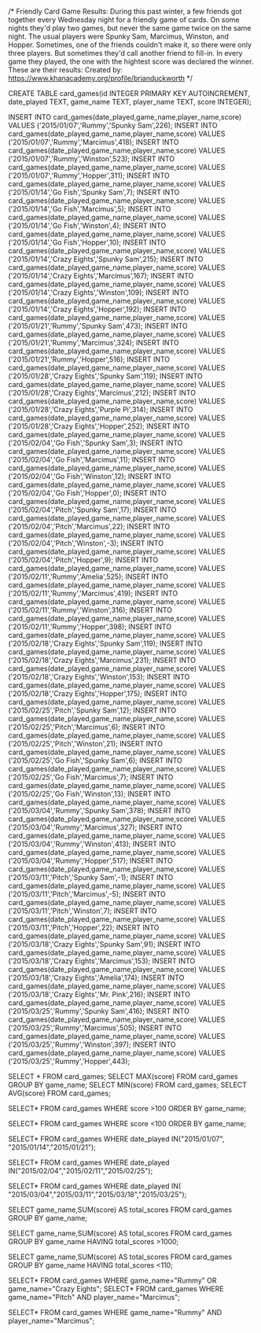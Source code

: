 /*  Friendly Card Game Results:
During this past winter, a few friends got together every Wednesday night for a friendly game of cards.  On some nights they'd play two games, but never the same game twice on the same night.  The usual players were Spunky Sam, Marcimus, Winston, and Hopper.  Sometimes, one of the friends couldn't make it, so there were only three players.  But sometimes they'd call another friend to fill-in.  In every game they played, the one with the hightest score was declared the winner.  These are their results:
Created by: https://www.khanacademy.org/profile/brianduckworth
*/

CREATE TABLE card_games(id INTEGER PRIMARY KEY AUTOINCREMENT,
    date_played TEXT,
    game_name TEXT,
    player_name TEXT,
    score INTEGER);
    
INSERT INTO card_games(date_played,game_name,player_name,score) VALUES ('2015/01/07','Rummy','Spunky Sam',226);
INSERT INTO card_games(date_played,game_name,player_name,score) VALUES ('2015/01/07','Rummy','Marcimus',418);
INSERT INTO card_games(date_played,game_name,player_name,score) VALUES ('2015/01/07','Rummy','Winston',523);
INSERT INTO card_games(date_played,game_name,player_name,score) VALUES ('2015/01/07','Rummy','Hopper',311);
INSERT INTO card_games(date_played,game_name,player_name,score) VALUES ('2015/01/14','Go Fish','Spunky Sam',7);
INSERT INTO card_games(date_played,game_name,player_name,score) VALUES ('2015/01/14','Go Fish','Marcimus',5);
INSERT INTO card_games(date_played,game_name,player_name,score) VALUES ('2015/01/14','Go Fish','Winston',4);
INSERT INTO card_games(date_played,game_name,player_name,score) VALUES ('2015/01/14','Go Fish','Hopper',10);
INSERT INTO card_games(date_played,game_name,player_name,score) VALUES ('2015/01/14','Crazy Eights','Spunky Sam',215);
INSERT INTO card_games(date_played,game_name,player_name,score) VALUES ('2015/01/14','Crazy Eights','Marcimus',167);
INSERT INTO card_games(date_played,game_name,player_name,score) VALUES ('2015/01/14','Crazy Eights','Winston',109);
INSERT INTO card_games(date_played,game_name,player_name,score) VALUES ('2015/01/14','Crazy Eights','Hopper',192);
INSERT INTO card_games(date_played,game_name,player_name,score) VALUES ('2015/01/21','Rummy','Spunky Sam',473);
INSERT INTO card_games(date_played,game_name,player_name,score) VALUES ('2015/01/21','Rummy','Marcimus',324);
INSERT INTO card_games(date_played,game_name,player_name,score) VALUES ('2015/01/21','Rummy','Hopper',516);
INSERT INTO card_games(date_played,game_name,player_name,score) VALUES ('2015/01/28','Crazy Eights','Spunky Sam',119);
INSERT INTO card_games(date_played,game_name,player_name,score) VALUES ('2015/01/28','Crazy Eights','Marcimus',212);
INSERT INTO card_games(date_played,game_name,player_name,score) VALUES ('2015/01/28','Crazy Eights','Purple Pi',314);
INSERT INTO card_games(date_played,game_name,player_name,score) VALUES ('2015/01/28','Crazy Eights','Hopper',252);
INSERT INTO card_games(date_played,game_name,player_name,score) VALUES ('2015/02/04','Go Fish','Spunky Sam',3);
INSERT INTO card_games(date_played,game_name,player_name,score) VALUES ('2015/02/04','Go Fish','Marcimus',11);
INSERT INTO card_games(date_played,game_name,player_name,score) VALUES ('2015/02/04','Go Fish','Winston',12);
INSERT INTO card_games(date_played,game_name,player_name,score) VALUES ('2015/02/04','Go Fish','Hopper',0);
INSERT INTO card_games(date_played,game_name,player_name,score) VALUES ('2015/02/04','Pitch','Spunky Sam',17);
INSERT INTO card_games(date_played,game_name,player_name,score) VALUES ('2015/02/04','Pitch','Marcimus',22);
INSERT INTO card_games(date_played,game_name,player_name,score) VALUES ('2015/02/04','Pitch','Winston',-3);
INSERT INTO card_games(date_played,game_name,player_name,score) VALUES ('2015/02/04','Pitch','Hopper',9);
INSERT INTO card_games(date_played,game_name,player_name,score) VALUES ('2015/02/11','Rummy','Amelia',525);
INSERT INTO card_games(date_played,game_name,player_name,score) VALUES ('2015/02/11','Rummy','Marcimus',419);
INSERT INTO card_games(date_played,game_name,player_name,score) VALUES ('2015/02/11','Rummy','Winston',316);
INSERT INTO card_games(date_played,game_name,player_name,score) VALUES ('2015/02/11','Rummy','Hopper',398);
INSERT INTO card_games(date_played,game_name,player_name,score) VALUES ('2015/02/18','Crazy Eights','Spunky Sam',119);
INSERT INTO card_games(date_played,game_name,player_name,score) VALUES ('2015/02/18','Crazy Eights','Marcimus',231);
INSERT INTO card_games(date_played,game_name,player_name,score) VALUES ('2015/02/18','Crazy Eights','Winston',153);
INSERT INTO card_games(date_played,game_name,player_name,score) VALUES ('2015/02/18','Crazy Eights','Hopper',175);
INSERT INTO card_games(date_played,game_name,player_name,score) VALUES ('2015/02/25','Pitch','Spunky Sam',12);
INSERT INTO card_games(date_played,game_name,player_name,score) VALUES ('2015/02/25','Pitch','Marcimus',6);
INSERT INTO card_games(date_played,game_name,player_name,score) VALUES ('2015/02/25','Pitch','Winston',21);
INSERT INTO card_games(date_played,game_name,player_name,score) VALUES ('2015/02/25','Go Fish','Spunky Sam',6);
INSERT INTO card_games(date_played,game_name,player_name,score) VALUES ('2015/02/25','Go Fish','Marcimus',7);
INSERT INTO card_games(date_played,game_name,player_name,score) VALUES ('2015/02/25','Go Fish','Winston',13);
INSERT INTO card_games(date_played,game_name,player_name,score) VALUES ('2015/03/04','Rummy','Spunky Sam',378);
INSERT INTO card_games(date_played,game_name,player_name,score) VALUES ('2015/03/04','Rummy','Marcimus',327);
INSERT INTO card_games(date_played,game_name,player_name,score) VALUES ('2015/03/04','Rummy','Winston',413);
INSERT INTO card_games(date_played,game_name,player_name,score) VALUES ('2015/03/04','Rummy','Hopper',517);
INSERT INTO card_games(date_played,game_name,player_name,score) VALUES ('2015/03/11','Pitch','Spunky Sam',-1);
INSERT INTO card_games(date_played,game_name,player_name,score) VALUES ('2015/03/11','Pitch','Marcimus',-5);
INSERT INTO card_games(date_played,game_name,player_name,score) VALUES ('2015/03/11','Pitch','Winston',7);
INSERT INTO card_games(date_played,game_name,player_name,score) VALUES ('2015/03/11','Pitch','Hopper',22);
INSERT INTO card_games(date_played,game_name,player_name,score) VALUES ('2015/03/18','Crazy Eights','Spunky Sam',91);
INSERT INTO card_games(date_played,game_name,player_name,score) VALUES ('2015/03/18','Crazy Eights','Marcimus',153);
INSERT INTO card_games(date_played,game_name,player_name,score) VALUES ('2015/03/18','Crazy Eights','Amelia',174);
INSERT INTO card_games(date_played,game_name,player_name,score) VALUES ('2015/03/18','Crazy Eights','Mr. Pink',216);
INSERT INTO card_games(date_played,game_name,player_name,score) VALUES ('2015/03/25','Rummy','Spunky Sam',416);
INSERT INTO card_games(date_played,game_name,player_name,score) VALUES ('2015/03/25','Rummy','Marcimus',505);
INSERT INTO card_games(date_played,game_name,player_name,score) VALUES ('2015/03/25','Rummy','Winston',397);
INSERT INTO card_games(date_played,game_name,player_name,score) VALUES ('2015/03/25','Rummy','Hopper',443);

SELECT * FROM card_games;
SELECT MAX(score) FROM card_games GROUP BY game_name;
SELECT MIN(score) FROM card_games;
SELECT AVG(score) FROM card_games;

SELECT* FROM card_games WHERE score >100 ORDER BY game_name;

SELECT* FROM card_games WHERE score <100 ORDER BY game_name;

SELECT* FROM card_games WHERE date_played IN("2015/01/07", "2015/01/14","2015/01/21");

SELECT* FROM card_games WHERE date_played IN("2015/02/04","2015/02/11","2015/02/25");

SELECT* FROM card_games WHERE date_played IN( "2015/03/04","2015/03/11","2015/03/18","2015/03/25");

SELECT game_name,SUM(score) AS total_scores FROM card_games GROUP BY game_name;

SELECT game_name,SUM(score) AS total_scores FROM card_games
GROUP BY game_name
HAVING total_scores >1000;

SELECT game_name,SUM(score) AS total_scores FROM card_games
GROUP BY game_name
HAVING total_scores <110;

SELECT* FROM card_games WHERE game_name="Rummy" OR game_name="Crazy Eights";
SELECT* FROM card_games WHERE game_name="Pitch" AND player_name="Marcimus";

SELECT* FROM card_games WHERE game_name="Rummy" AND player_name="Marcimus";
